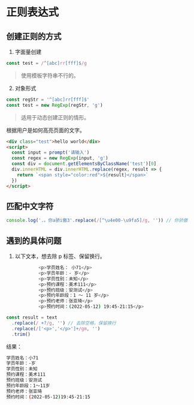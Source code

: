 # 正则表达式

## 创建正则的方式

1. 字面量创建

```js
const test = /^[abc]rr[fff]$/g
```

> 使用模板字符串不行的。

2. 对象形式

```js
const regStr = '^[abc]rr[fff]$'
const test = new RegExp(regStr, 'g')
```

> 适用于动态创建正则的情形。

根据用户是如何高亮页面的文字。

```html
<div class="test">hello world</div>
<script>
  const input = prompt('请输入')
  const regex = new RegExp(input, 'g')
  const div = document.getElementsByClassName('test')[0]
  div.innerHTML = div.innerHTML.replace(regex, result => {
    return `<span style="color:red">${result}</span>`
  })
</script>
```

## 匹配中文字符

```js
console.log('.。你a骄i傲3'.replace(/[^\u4e00-\u9fa5]/g, '')) // 你骄傲
```

## 遇到的具体问题

1. 以下文本，想去除 p 标签、保留换行。

```bash
            <p>学员姓名： 小71</p>
            <p>学员年龄：- 岁</p>
            <p>学员性别：未知</p>
            <p>预约课程：美术111</p>
            <p>预约班级：安测试</p>
            <p>预约年龄段：1 ～ 11 岁</p>
            <p>预约老师：张亚琦</p>
            <p>预约时间：(2022-05-12) 19:45-21:15</p>
```

```js
const result = text
  .replace(/ +?/g, '') // 去除空格，保留换行
  .replace(/['<p>','</p>']+/gm, '')
  .trim()
```

结果：

```bash
学员姓名：小71
学员年龄：-岁
学员性别：未知
预约课程：美术111
预约班级：安测试
预约年龄段：1～11岁
预约老师：张亚琦
预约时间：(2022-05-12)19:45-21:15
```
